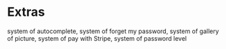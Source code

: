 # Extras
 system of autocomplete, system of forget my password, system of gallery of picture, system of pay with Stripe,  system of password level
